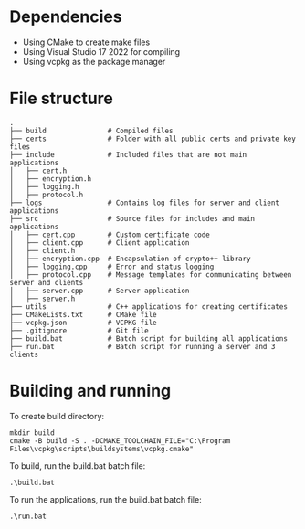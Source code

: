 # Dependencies
* Using CMake to create make files
* Using Visual Studio 17 2022 for compiling
* Using vcpkg as the package manager

# File structure
    .
    ├── build               # Compiled files
    ├── certs               # Folder with all public certs and private key files
    ├── include             # Included files that are not main applications
    │   ├── cert.h
    │   ├── encryption.h
    │   ├── logging.h
    │   ├── protocol.h
    ├── logs                # Contains log files for server and client applications
    ├── src                 # Source files for includes and main applications
    │   ├── cert.cpp        # Custom certificate code
    │   ├── client.cpp      # Client application
    │   ├── client.h
    │   ├── encryption.cpp  # Encapsulation of crypto++ library
    │   ├── logging.cpp     # Error and status logging
    │   ├── protocol.cpp    # Message templates for communicating between server and clients
    │   ├── server.cpp      # Server application
    │   ├── server.h
    ├── utils               # C++ applications for creating certificates
    ├── CMakeLists.txt      # CMake file
    ├── vcpkg.json          # VCPKG file
    ├── .gitignore          # Git file
    ├── build.bat           # Batch script for building all applications
    ├── run.bat             # Batch script for running a server and 3 clients

# Building and running

To create build directory:
```
mkdir build
cmake -B build -S . -DCMAKE_TOOLCHAIN_FILE="C:\Program Files\vcpkg\scripts\buildsystems\vcpkg.cmake"
```

To build, run the build.bat batch file:
```
.\build.bat
```

To run the applications, run the build.bat batch file:
```
.\run.bat
```

